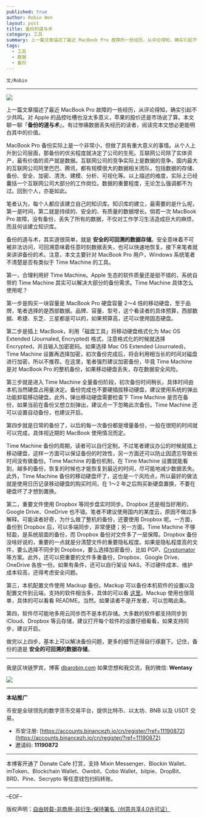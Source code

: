 ```yaml
---
published: true
author: Robin Wen
layout: post
title: 备份的道与术
category: 工具
summary: 上一篇文章描述了最近 MacBook Pro 故障的一些经历，从评论得知，确实引起不少共鸣。对 Apple 的品控吐槽也没太多意义，苹果的股价还是市场说了算。本文聊一聊「备份的道与术」。有过惨痛数据丢失经历的读者，阅读完本文想必更能明白其中的价值。做完以上四步，基本上可以解决备份问题，更多的细节还得自行琢磨下。记住，备份的道是安全的可回溯的数据存储。
tags:
  - 工具
  - 数据
  - 备份
---
```


`文/Robin`

***

![](https://cdn.dbarobin.com/q3iqgwu.png)

上一篇文章描述了最近 MacBook Pro 故障的一些经历，从评论得知，确实引起不少共鸣。对 Apple 的品控吐槽也没太多意义，苹果的股价还是市场说了算。本文聊一聊「**备份的道与术**」。有过惨痛数据丢失经历的读者，阅读完本文想必更能明白其中的价值。

MacBook Pro 备份实际上是一个非常小，但做了具有重大意义的事情。从个人上升到公司层面，那备份的优劣程度就决定了公司的生死。互联网公司除了实体资产，最有价值的资产就是数据。互联网公司的竞争实际上是数据的竞争，国内最大的互联网公司阿里巴巴、腾讯，都有规模很大的数据相关团队，包括数据的存储、备份、安全、加密、清洗、建模、分析、可视化等。以上描述的维度，实际上已经囊括一个互联网公司大部分的工作岗位。数据的重要程度，无论怎么强调都不为过。回到个人，亦是如此。

笔者认为，每个人都应该建立自己的知识库。知识库的建立，最需要的是什么呢，第一是时间，第二就是持续的、安全的、有质量的数据增长。倘若一次 MacBook Pro 故障，没有备份，丢失了所有的数据，不仅对工作学习生活造成巨大的麻烦，而且何谈建立知识库。

备份的道与术，其实道很简单，就是 **安全的可回溯的数据存储**。安全意味着不可被非法访问，可回溯意味着任意时刻数据丢失，也可以快速地恢复。接下来笔者就来讲讲备份的术。注意，本文主要针对 MacBook Pro 用户，Windows 系统笔者不清楚是否有类似于 Time Machine 的工具。

第一，合理利用好 Time Machine。Apple 生态的软件质量还是挺不错的，系统自带的 Time Machine 其实可以解决大部分的备份需求。Time Machine 具体怎么使用呢？

第一步是购买一块容量是 MacBook Pro 硬盘容量 2～4 倍的移动硬盘，至于品牌，笔者选择的是西部数据。品牌、容量、型号，这个看读者的具体预算，西部数据、希捷、东芝、三星都是可以的，如果预算高，还可以使用固态硬盘。

第二步是插上 MacBook，利用「磁盘工具」将移动硬盘格式化为 Mac OS Extended (Journaled, Encrypted) 格式，注意格式化的时候就选择 Encrypted，并且输入加密密码。如果选择  Mac OS Extended (Journaled)，Time Machine 设置再选择加密，初次备份完成后，将会利用相当长的时间对磁盘进行加密，所以不推荐。在这里，笔者强烈建议加密备份，毕竟 Time Machine 是对 MacBook Pro 的整机备份，如果移动硬盘丢失，存在数据安全风险。

第三步就是进入 Time Machine 全量备份阶段，初次备份时间稍长，具体时间由本机当然硬盘占用量决定。备份完成也不要硬插拔移动硬盘，建议使用系统的弹出功能卸载移动硬盘。此外，弹出移动硬盘需要检查下 Time Machine 是否在备份，如果当前在备份又想立刻弹出，建议点一下忽略此次备份。Time Machine 还可以设置自动备份，也建议开启。

第四步就是日常的备份了，以后的每一次备份都是增量备份，一般在很短的时间就可以完成，具体视近期的 MacBook 使用情况而定。

Time Machine 备份的周期，读者可以自行定制，不过笔者建议办公的时候就插上移动硬盘，这样一方面可以保证备份的时效性，另一方面还可以防止因遗忘导致长时间没有做备份。Time Machine 的备份机制，在 Time Machine 设置就能看到，越多的备份，恢复的时候也才能恢复到最近的时间，尽可能地减少数据丢失。此外，Time Machine 备份的移动硬盘坏了，这也是一个风险点，所以最好的做法就是使用日历记录移动硬盘的购买时间，在 1～2 年之后购买新硬盘置换，不要在硬盘坏了才想到置换。

第二，重要文件使用 Dropbox 等同步盘实时同步。Dropbox 还是相当好用的，Google Drive、OneDrive 也不错。笔者不建议使用国内的某度云，原因不做过多解释。可能读者好奇，为什么做了整机的备份，还要使用 Dropbox 呢。一方面，备份到 Dropbox 后，可以多端同步，非常便捷；另一方面，Time Machine 不够轻盈，是系统层面的备份，而 Dropbox 备份对文件多了一层保障。Dropbox 备份没啥好说的，重要的一点就是分清楚文件的重要隐私程度。如果是隐私程度高的文件，要么选择不同步到 Dropbox，要么选择加密备份，比如 PGP、[Cryptomator](https://cryptomator.org) 等方案。此外，还可以把重要的文件多重备份，Dropbox、Google Drive、OneDrive 各放一份。如果有条件，还可以自行架设 NAS，不过硬件成本、维护成本较高，还得考虑安全问题。

第三，本机配置文件使用 Mackup 备份。Mackup 可以备份本机软件的设置以及配置文件到云端，支持的软件相当多，具体的可以看 [这里](https://github.com/lra/mackup#supported-applications)。Mackup 使用也很简单，具体的可以看看 README。当然。如果读者不是开发者，可以忽略此条。

第四，软件尽可能地多用云同步而不是本机存储。大多数的软件都支持同步到 iCloud、Dropbox 等云存储，建议打开每个软件的设置仔细看看，如果支持同步，建议开启。

做完以上四步，基本上可以解决备份问题，更多的细节还得自行琢磨下。记住，备份的道是 **安全的可回溯的数据存储**。

***

我是区块链罗宾，博客 [dbarobin.com](https://dbarobin.com/)
如果您想和我交流，我的微信: **Wentasy**

![](https://cdn.dbarobin.com/v4yywe2.png)

***

**本站推广**

币安是全球领先的数字货币交易平台，提供比特币、以太坊、BNB 以及 USDT 交易。

* 币安注册: [https://accounts.binancezh.io/cn/register/?ref=11190872](https://accounts.binancezh.io/cn/register/?ref=11190872)
* 邀请码: **11190872**

***

本博客开通了 Donate Cafe 打赏，支持 Mixin Messenger、Blockin Wallet、imToken、Blockchain Wallet、Ownbit、Cobo Wallet、bitpie、DropBit、BRD、Pine、Secrypto 等任意钱包扫码转账。

<center>
    <div class="--donate-button"
         data-button-id="f8b9df0d-af9a-460d-8258-d3f435445075"
    ></div>
</center>

***

–EOF–

版权声明：[自由转载-非商用-非衍生-保持署名（创意共享4.0许可证）](http://creativecommons.org/licenses/by-nc-nd/4.0/deed.zh)